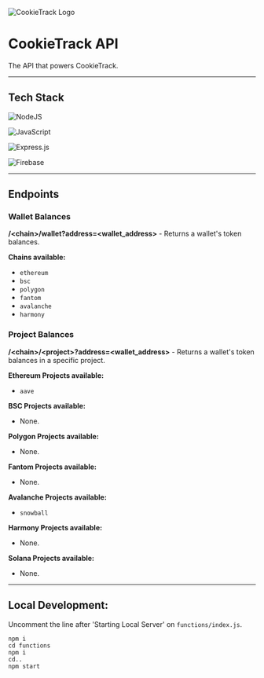 ![CookieTrack Logo][logo]
# CookieTrack API

The API that powers CookieTrack.

---

## Tech Stack

![NodeJS](https://img.shields.io/badge/node.js-6DA55F?style=for-the-badge&logo=node.js&logoColor=white)

![JavaScript](https://img.shields.io/badge/javascript-%23323330.svg?style=for-the-badge&logo=javascript&logoColor=%23F7DF1E)

![Express.js](https://img.shields.io/badge/express.js-%23404d59.svg?style=for-the-badge&logo=express&logoColor=%2361DAFB)

![Firebase](https://img.shields.io/badge/firebase-%23039BE5.svg?style=for-the-badge&logo=firebase)

---

## Endpoints

### Wallet Balances

**/\<chain\>/wallet?address=\<wallet_address\>** - Returns a wallet's token balances.

**Chains available:**
- `ethereum`
- `bsc`
- `polygon`
- `fantom`
- `avalanche`
- `harmony`

### Project Balances

**/\<chain\>/\<project\>?address=\<wallet_address\>** - Returns a wallet's token balances in a specific project.

**Ethereum Projects available:**
- `aave`

**BSC Projects available:**
- None.

**Polygon Projects available:**
- None.

**Fantom Projects available:**
- None.

**Avalanche Projects available:**
- `snowball`

**Harmony Projects available:**
- None.

**Solana Projects available:**
- None.

---

## Local Development:

Uncomment the line after 'Starting Local Server' on `functions/index.js`.

```
npm i
cd functions
npm i
cd..
npm start
```

[logo]: https://github.com/Ncookiez/cookietrack-api/blob/master/favicon.svg "CookieTrack"
